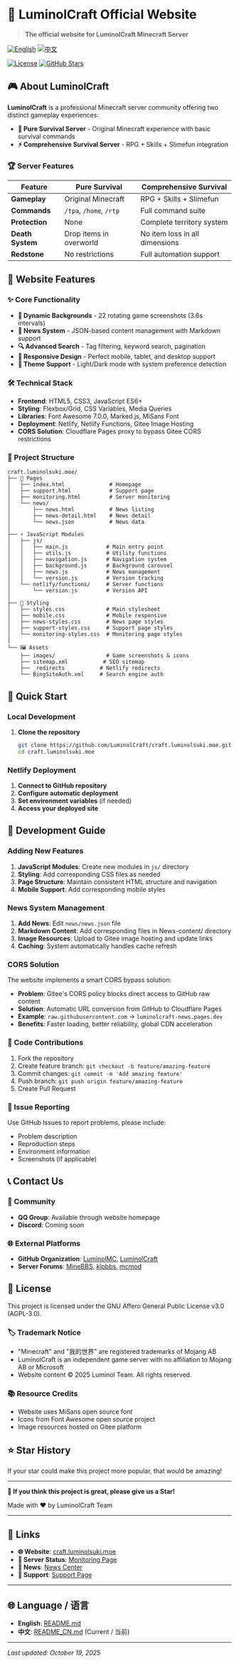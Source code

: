 # 🌟 LuminolCraft Official Website

> **The official website for LuminolCraft Minecraft Server**

[![English](https://img.shields.io/badge/Language-English-blue.svg)](README.md)
[![中文](https://img.shields.io/badge/语言-中文-red.svg)](README_CN.md)

[![License](https://img.shields.io/badge/License-AGPL--3.0-blue.svg)](https://www.gnu.org/licenses/agpl-3.0)
[![GitHub Stars](https://img.shields.io/github/stars/LuminolCraft/craft.luminolsuki.moe.svg)](https://github.com/LuminolCraft/craft.luminolsuki.moe/stargazers)

## 🎮 About LuminolCraft

**LuminolCraft** is a professional Minecraft server community offering two distinct gameplay experiences:

- **🌱 Pure Survival Server** - Original Minecraft experience with basic survival commands
- **⚡ Comprehensive Survival Server** - RPG + Skills + Slimefun integration

### 🏆 Server Features

| Feature | Pure Survival | Comprehensive Survival |
|---------|---------------|----------------------|
| **Gameplay** | Original Minecraft | RPG + Skills + Slimefun |
| **Commands** | `/tpa`, `/home`, `/rtp` | Full command suite |
| **Protection** | None | Complete territory system |
| **Death System** | Drop items in overworld | No item loss in all dimensions |
| **Redstone** | No restrictions | Full automation support |

## 🚀 Website Features

### ✨ Core Functionality

- **🎨 Dynamic Backgrounds** - 22 rotating game screenshots (3.6s intervals)
- **📰 News System** - JSON-based content management with Markdown support
- **🔍 Advanced Search** - Tag filtering, keyword search, pagination
- **📱 Responsive Design** - Perfect mobile, tablet, and desktop support
- **🌙 Theme Support** - Light/Dark mode with system preference detection

### 🛠️ Technical Stack

- **Frontend**: HTML5, CSS3, JavaScript ES6+
- **Styling**: Flexbox/Grid, CSS Variables, Media Queries
- **Libraries**: Font Awesome 7.0.0, Marked.js, MiSans Font
- **Deployment**: Netlify, Netlify Functions, Gitee Image Hosting
- **CORS Solution**: Cloudflare Pages proxy to bypass Gitee CORS restrictions

### 📁 Project Structure

```
craft.luminolsuki.moe/
├── 🎯 Pages
│   ├── index.html              # Homepage
│   ├── support.html            # Support page
│   ├── monitoring.html         # Server monitoring
│   └── news/
│       ├── news.html           # News listing
│       ├── news-detail.html    # News detail
│       └── news.json           # News data
│
├── ⚡ JavaScript Modules
│   ├── js/
│   │   ├── main.js            # Main entry point
│   │   ├── utils.js           # Utility functions
│   │   ├── navigation.js      # Navigation system
│   │   ├── background.js      # Background carousel
│   │   ├── news.js            # News management
│   │   └── version.js         # Version tracking
│   └── netlify/functions/     # Server functions
│       └── version.js         # Version API
│
├── 🎨 Styling
│   ├── styles.css             # Main stylesheet
│   ├── mobile.css             # Mobile responsive
│   ├── news-styles.css        # News page styles
│   ├── support-styles.css     # Support page styles
│   └── monitoring-styles.css  # Monitoring page styles
│
└── 🖼️ Assets
    ├── images/                # Game screenshots & icons
    ├── sitemap.xml           # SEO sitemap
    ├── _redirects           # Netlify redirects
    └── BingSiteAuth.xml     # Search engine auth
```

## 🚀 Quick Start

### Local Development

1. **Clone the repository**
   ```bash
   git clone https://github.com/LuminolCraft/craft.luminolsuki.moe.git
   cd craft.luminolsuki.moe
   ```

### Netlify Deployment

1. **Connect to GitHub repository**
2. **Configure automatic deployment**
3. **Set environment variables** (if needed)
4. **Access your deployed site**

## 🔧 Development Guide

### Adding New Features

1. **JavaScript Modules**: Create new modules in `js/` directory
2. **Styling**: Add corresponding CSS files as needed
3. **Page Structure**: Maintain consistent HTML structure and navigation
4. **Mobile Support**: Add corresponding mobile styles

### News System Management

1. **Add News**: Edit `news/news.json` file
2. **Markdown Content**: Add corresponding files in News-content/ directory
3. **Image Resources**: Upload to Gitee image hosting and update links
4. **Caching**: System automatically handles cache refresh

### CORS Solution

The website implements a smart CORS bypass solution:

- **Problem**: Gitee's CORS policy blocks direct access to GitHub raw content
- **Solution**: Automatic URL conversion from GitHub to Cloudflare Pages
- **Example**: `raw.githubusercontent.com` → `luminolcraft-news.pages.dev`
- **Benefits**: Faster loading, better reliability, global CDN acceleration

### 🔀 Code Contributions

1. Fork the repository
2. Create feature branch: `git checkout -b feature/amazing-feature`
3. Commit changes: `git commit -m 'Add amazing feature'`
4. Push branch: `git push origin feature/amazing-feature`
5. Create Pull Request

### 🐛 Issue Reporting

Use GitHub Issues to report problems, please include:

- Problem description
- Reproduction steps
- Environment information
- Screenshots (if applicable)

## 📞 Contact Us

### 💬 Community

- **QQ Group**: Available through website homepage
- **Discord**: Coming soon

### 🌐 External Platforms

- **GitHub Organization**: [LuminolMC](https://github.com/LuminolMC), [LuminolCraft](https://github.com/LuminolCraft)
- **Server Forums**: [MineBBS](https://www.minebbs.com/threads/luminolcraft.35730/), [klpbbs](https://klpbbs.com/thread-162318-1-1.html), [mcmod](https://play.mcmod.cn/sv20188263.html)

## 📜 License

This project is licensed under the GNU Affero General Public License v3.0 (AGPL-3.0).

### 🏷️ Trademark Notice

- "Minecraft" and "我的世界" are registered trademarks of Mojang AB
- LuminolCraft is an independent game server with no affiliation to Mojang AB or Microsoft
- Website content © 2025 Luminol Team. All rights reserved.

### 📚 Resource Credits

- Website uses MiSans open source font
- Icons from Font Awesome open source project
- Image resources hosted on Gitee platform

## ⭐ Star History

If your star could make this project more popular, that would be amazing!

---

**🌟 If you think this project is great, please give us a Star!**

Made with ❤️ by LuminolCraft Team

---

## 🔗 Links

- **🌐 Website**: [craft.luminolsuki.moe](https://craft.luminolsuki.moe)
- **📱 Server Status**: [Monitoring Page](https://craft.luminolsuki.moe/monitoring.html)
- **📰 News**: [News Center](https://craft.luminolsuki.moe/news/news.html)
- **💬 Support**: [Support Page](https://craft.luminolsuki.moe/support.html)

---

## 🌐 Language / 语言

- **English**: [README.md](README.md)
- **中文**: [README_CN.md](README_CN.md) (Current / 当前)

---

*Last updated: October 19, 2025*
